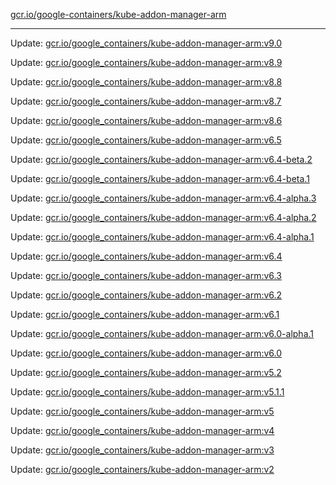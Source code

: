 [gcr.io/google-containers/kube-addon-manager-arm](https://hub.docker.com/r/cruse/kube-addon-manager-arm/tags/) 

----
Update: [gcr.io/google_containers/kube-addon-manager-arm:v9.0](https://hub.docker.com/r/cruse/kube-addon-manager-arm/tags/)

Update: [gcr.io/google_containers/kube-addon-manager-arm:v8.9](https://hub.docker.com/r/cruse/kube-addon-manager-arm/tags/)

Update: [gcr.io/google_containers/kube-addon-manager-arm:v8.8](https://hub.docker.com/r/cruse/kube-addon-manager-arm/tags/)

Update: [gcr.io/google_containers/kube-addon-manager-arm:v8.7](https://hub.docker.com/r/cruse/kube-addon-manager-arm/tags/)

Update: [gcr.io/google_containers/kube-addon-manager-arm:v8.6](https://hub.docker.com/r/cruse/kube-addon-manager-arm/tags/)

Update: [gcr.io/google_containers/kube-addon-manager-arm:v6.5](https://hub.docker.com/r/cruse/kube-addon-manager-arm/tags/)

Update: [gcr.io/google_containers/kube-addon-manager-arm:v6.4-beta.2](https://hub.docker.com/r/cruse/kube-addon-manager-arm/tags/)

Update: [gcr.io/google_containers/kube-addon-manager-arm:v6.4-beta.1](https://hub.docker.com/r/cruse/kube-addon-manager-arm/tags/)

Update: [gcr.io/google_containers/kube-addon-manager-arm:v6.4-alpha.3](https://hub.docker.com/r/cruse/kube-addon-manager-arm/tags/)

Update: [gcr.io/google_containers/kube-addon-manager-arm:v6.4-alpha.2](https://hub.docker.com/r/cruse/kube-addon-manager-arm/tags/)

Update: [gcr.io/google_containers/kube-addon-manager-arm:v6.4-alpha.1](https://hub.docker.com/r/cruse/kube-addon-manager-arm/tags/)

Update: [gcr.io/google_containers/kube-addon-manager-arm:v6.4](https://hub.docker.com/r/cruse/kube-addon-manager-arm/tags/)

Update: [gcr.io/google_containers/kube-addon-manager-arm:v6.3](https://hub.docker.com/r/cruse/kube-addon-manager-arm/tags/)

Update: [gcr.io/google_containers/kube-addon-manager-arm:v6.2](https://hub.docker.com/r/cruse/kube-addon-manager-arm/tags/)

Update: [gcr.io/google_containers/kube-addon-manager-arm:v6.1](https://hub.docker.com/r/cruse/kube-addon-manager-arm/tags/)

Update: [gcr.io/google_containers/kube-addon-manager-arm:v6.0-alpha.1](https://hub.docker.com/r/cruse/kube-addon-manager-arm/tags/)

Update: [gcr.io/google_containers/kube-addon-manager-arm:v6.0](https://hub.docker.com/r/cruse/kube-addon-manager-arm/tags/)

Update: [gcr.io/google_containers/kube-addon-manager-arm:v5.2](https://hub.docker.com/r/cruse/kube-addon-manager-arm/tags/)

Update: [gcr.io/google_containers/kube-addon-manager-arm:v5.1.1](https://hub.docker.com/r/cruse/kube-addon-manager-arm/tags/)

Update: [gcr.io/google_containers/kube-addon-manager-arm:v5](https://hub.docker.com/r/cruse/kube-addon-manager-arm/tags/)

Update: [gcr.io/google_containers/kube-addon-manager-arm:v4](https://hub.docker.com/r/cruse/kube-addon-manager-arm/tags/)

Update: [gcr.io/google_containers/kube-addon-manager-arm:v3](https://hub.docker.com/r/cruse/kube-addon-manager-arm/tags/)

Update: [gcr.io/google_containers/kube-addon-manager-arm:v2](https://hub.docker.com/r/cruse/kube-addon-manager-arm/tags/)

